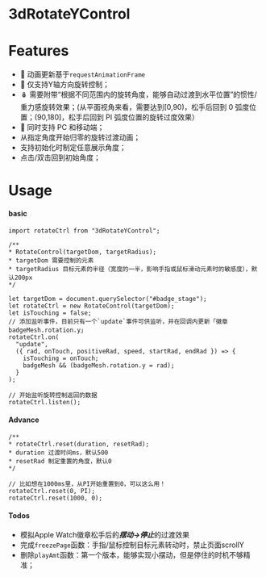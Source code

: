 # 3dRotateYControl

# Features

- 🚀 动画更新基于`requestAnimationFrame`
- 🧭 仅支持Y轴方向旋转控制；
- 🪆 需要附带“根据不同范围内的旋转角度，能够自动过渡到水平位置”的惯性/重力感旋转效果；(从平面视角来看，需要达到\[0,90)，松手后回到 0 弧度位置；(90,180\]，松手后回到 PI 弧度位置的旋转过度效果）
- 👬 同时支持 PC 和移动端；
- 从指定角度开始归零的旋转过渡动画；
- 支持初始化时制定任意展示角度；
- 点击/双击回到初始角度；


# Usage
#### basic
```
import rotateCtrl from "3dRotateYControl";

/**
* RotateControl(targetDom, targetRadius);
* targetDom 需要控制的元素
* targetRadius 目标元素的半径（宽度的一半，影响手指或鼠标滑动元素时的敏感度），默认200px
*/

let targetDom = document.querySelector("#badge_stage");
let rotateCtrl = new RotateControl(targetDom);
let isTouching = false;
// 添加监听事件，目前只有一个`update`事件可供监听，并在回调内更新「徽章badgeMesh.rotation.y」
rotateCtrl.on(
  "update",
  ({ rad, onTouch, positiveRad, speed, startRad, endRad }) => {
    isTouching = onTouch;
    badgeMesh && (badgeMesh.rotation.y = rad);
  }
);

// 开始监听旋转控制返回的数据
rotateCtrl.listen();
```
  
#### Advance
```
/**
* rotateCtrl.reset(duration, resetRad);
* duration 过渡时间ms，默认500
* resetRad 制定重置的角度，默认0
*/

// 比如想在1000ms里，从PI开始重置到0，可以这么用！
rotateCtrl.reset(0, PI);
rotateCtrl.reset(1000, 0);
```


#### Todos
- 模拟Apple Watch徽章松手后的***摆动->停止***的过渡效果
- 完成`freezePage`函数：手指/鼠标控制目标元素转动时，禁止页面scrollY
- 删除`playAmt`函数：第一个版本，能够实现小摆动，但是停住的时机不够精准；


